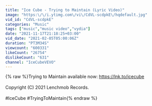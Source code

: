 ```yaml
---
title: "Ice Cube - Trying to Maintain (Lyric Video)"
image: "https:\/\/i.ytimg.com\/vi\/CdVL-scdpkE\/hqdefault.jpg"
vid_id: "CdVL-scdpkE"
categories: "Music"
tags: ["music","music video","vydia"]
date: "2021-11-17T21:18:25+03:00"
vid_date: "2021-02-05T05:00:06Z"
duration: "PT3M34S"
viewcount: "600331"
likeCount: "26754"
dislikeCount: "631"
channel: "IceCubeVEVO"
---
```

{% raw %}Trying to Maintain available now: <a rel="nofollow" target="blank" href="https://lnk.to/icecube">https://lnk.to/icecube</a><br /><br />Copyright (C) 2021 Lenchmob Records.<br /><br />#IceCube #TryingToMaintain{% endraw %}

